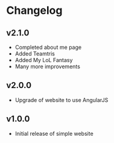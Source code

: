 # Changelog
## v2.1.0
- Completed about me page
- Added Teamtris
- Added My LoL Fantasy
- Many more improvements

## v2.0.0
- Upgrade of website to use AngularJS

## v1.0.0
- Initial release of simple website
